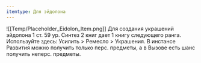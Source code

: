 ```yaml
---
itemtype: Для эйдолона
---
```

![[Temp/Placeholder_Eidolon_Item.png]]
Для создания украшений эйдолона 1 ст. 59 ур. Синтез 2 книг дает 1 книгу следующего ранга. Используйте здесь: Усилить > Ремесло > Украшения. В инстансе Развития можно получить только перс. предметы, а в Вызове есть шанс получить неперс. предметы.
